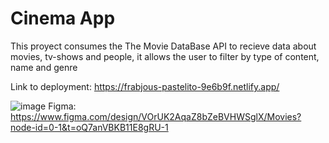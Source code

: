 # Cinema App
This proyect consumes the The Movie DataBase API to recieve data about movies, tv-shows and people,
it allows the user to filter by type of content, name and genre

Link to deployment: https://frabjous-pastelito-9e6b9f.netlify.app/

![image](https://github.com/JuanF-Cano/cinema--app/assets/145953041/85b6c868-4f57-444d-a080-bc15fac1a8fc)
Figma: https://www.figma.com/design/VOrUK2AqaZ8bZeBVHWSglX/Movies?node-id=0-1&t=oQ7anVBKB11E8gRU-1
